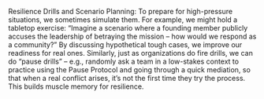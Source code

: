 Resilience Drills and Scenario Planning: To prepare for high-pressure situations, we sometimes simulate them. For example, we might hold a tabletop exercise: “Imagine a scenario where a founding member publicly accuses the leadership of betraying the mission – how would we respond as a community?” By discussing hypothetical tough cases, we improve our readiness for real ones. Similarly, just as organizations do fire drills, we can do “pause drills” – e.g., randomly ask a team in a low-stakes context to practice using the Pause Protocol and going through a quick mediation, so that when a real conflict arises, it’s not the first time they try the process. This builds muscle memory for resilience.